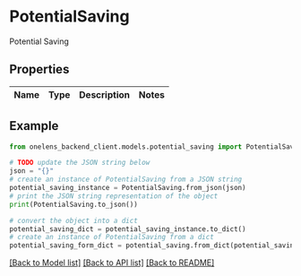 # PotentialSaving

Potential Saving

## Properties

Name | Type | Description | Notes
------------ | ------------- | ------------- | -------------

## Example

```python
from onelens_backend_client.models.potential_saving import PotentialSaving

# TODO update the JSON string below
json = "{}"
# create an instance of PotentialSaving from a JSON string
potential_saving_instance = PotentialSaving.from_json(json)
# print the JSON string representation of the object
print(PotentialSaving.to_json())

# convert the object into a dict
potential_saving_dict = potential_saving_instance.to_dict()
# create an instance of PotentialSaving from a dict
potential_saving_form_dict = potential_saving.from_dict(potential_saving_dict)
```
[[Back to Model list]](../README.md#documentation-for-models) [[Back to API list]](../README.md#documentation-for-api-endpoints) [[Back to README]](../README.md)


